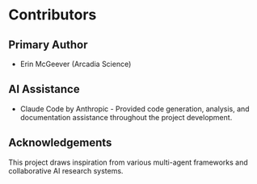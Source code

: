 # Contributors

## Primary Author

- Erin McGeever (Arcadia Science)

## AI Assistance

- Claude Code by Anthropic - Provided code generation, analysis, and documentation assistance throughout the project development.

## Acknowledgements

This project draws inspiration from various multi-agent frameworks and collaborative AI research systems.
